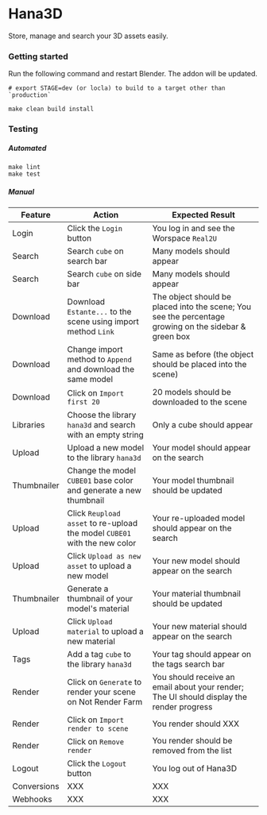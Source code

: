 # Hana3D

Store, manage and search your 3D assets easily.

### Getting started

Run the following command and restart Blender. The addon will be updated.

```
# export STAGE=dev (or locla) to build to a target other than `production`

make clean build install
```

### Testing

##### Automated

```
make lint
make test
```

##### Manual

| Feature | Action | Expected Result |
| ------- | ------ | --------------- |
| Login | Click the `Login` button | You log in and see the Worspace `Real2U` |
| Search | Search `cube` on search bar | Many models should appear |
| Search | Search `cube` on side bar | Many models should appear |
| Download | Download `Estante...` to the scene using import method `Link` | The object should be placed into the scene; You see the percentage growing on the sidebar & green box |
| Download | Change import method to `Append` and download the same model | Same as before (the object should be placed into the scene) |
| Download | Click on `Import first 20` | 20 models should be downloaded to the scene |
| Libraries | Choose the library `hana3d` and search with an empty string | Only a cube should appear |
| Upload | Upload a new model to the library `hana3d` | Your model should appear on the search |
| Thumbnailer | Change the model `CUBE01` base color and generate a new thumbnail | Your model thumbnail should be updated |
| Upload | Click `Reupload asset` to re-upload the model `CUBE01` with the new color | Your re-uploaded model should appear on the search |
| Upload | Click `Upload as new asset` to upload a new model | Your new model should appear on the search |
| Thumbnailer | Generate a thumbnail of your model's material | Your material thumbnail should be updated |
| Upload | Click `Upload material` to upload a new material | Your new material should appear on the search |
| Tags | Add a tag `cube` to the library `hana3d` | Your tag should appear on the tags search bar |
| Render | Click on `Generate` to render your scene on Not Render Farm | You should receive an email about your render; The UI should display the render progress |
| Render | Click on `Import render to scene` | You render should XXX |
| Render | Click on `Remove render` | You render should be removed from the list |
| Logout | Click the `Logout` button | You log out of Hana3D |
| Conversions | XXX | XXX |
| Webhooks | XXX | XXX |
